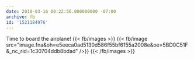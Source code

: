 ```yaml
---
date: 2018-03-16 00:22:56.000000000 -07:00
archive: fb
id: '1521184976'
---
```


Time to board the airplane!
{{< fb/images >}}
{{< fb/image src="image.fna&oh=e5eeca0ad5130d586f55bf6155a2008e&oe=5BD0C51F&_nc_rid=1c30704ddb8bdad" />}}
{{< /fb/images >}}
